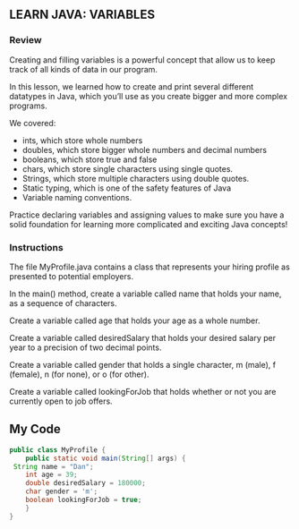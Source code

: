 ## LEARN JAVA: VARIABLES

### Review

Creating and filling variables is a powerful concept that allow us to keep track of all kinds of data in our program.

In this lesson, we learned how to create and print several different datatypes in Java, which you’ll use as you create bigger and more complex programs.

We covered:

* ints, which store whole numbers
* doubles, which store bigger whole numbers and decimal numbers
* booleans, which store true and false
* chars, which store single characters using single quotes.
* Strings, which store multiple characters using double quotes.
* Static typing, which is one of the safety features of Java
* Variable naming conventions.

Practice declaring variables and assigning values to make sure you have a solid foundation for learning more complicated and exciting Java concepts!

### Instructions

The file MyProfile.java contains a class that represents your hiring profile as presented to potential employers.

In the main() method, create a variable called name that holds your name, as a sequence of characters.

Create a variable called age that holds your age as a whole number.

Create a variable called desiredSalary that holds your desired salary per year to a precision of two decimal points.

Create a variable called gender that holds a single character, m (male), f (female), n (for none), or o (for other).

Create a variable called lookingForJob that holds whether or not you are currently open to job offers.

## My Code
```java
public class MyProfile {
	public static void main(String[] args) {   
 String name = "Dan";
    int age = 39;
    double desiredSalary = 180000;
    char gender = 'm';
    boolean lookingForJob = true;
	}
}
```
